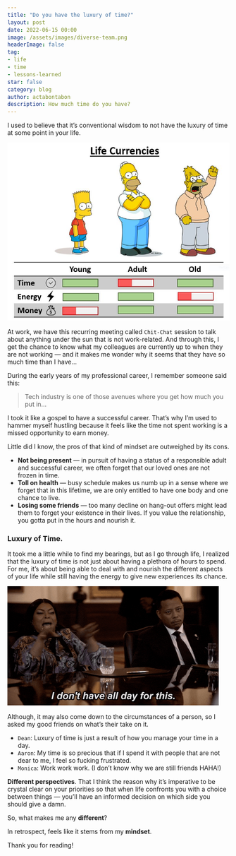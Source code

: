 ```yaml
---
title: "Do you have the luxury of time?"
layout: post
date: 2022-06-15 00:00
image: /assets/images/diverse-team.png
headerImage: false
tag:
- life
- time
- lessons-learned
star: false
category: blog
author: actabontabon
description: How much time do you have?
---
```


I used to believe that it’s conventional wisdom to not have the luxury of time at some point in your
life.

![Markdowm Image][0]

At work, we have this recurring meeting called `Chit-Chat` session to talk about anything under the
sun that is not work-related. And through this, I get the chance to know what my colleagues are 
currently up to when they are not working — and it makes me wonder why it seems that they have so 
much time than I have…

<div class="breaker"></div>

During the early years of my professional career, I remember someone said this:

>Tech industry is one of those avenues where you get how much you put in…

I took it like a gospel to have a successful career. That’s why I’m used to hammer myself hustling 
because it feels like the time not spent working is a missed opportunity to earn money.

Little did I know, the pros of that kind of mindset are outweighed by its cons.

- **Not being present** — in pursuit of having a status of a responsible adult and successful 
  career, we often forget that our loved ones are not frozen in time.
- **Toll on health** — busy schedule makes us numb up in a sense where we forget that in this 
  lifetime, we are only entitled to have one body and one chance to live.
- **Losing some friends** — too many decline on hang-out offers might lead them to forget your 
  existence in their lives. If you value the relationship, you gotta put in the hours and nourish it.

<div class="breaker"></div>

### Luxury of Time.

It took me a little while to find my bearings, but as I go through life, I realized that the luxury
of time is not just about having a plethora of hours to spend. For me, it’s about being able to
deal with and nourish the different aspects of your life while still having the energy to give new
experiences its chance.

![Markdowm Image][1]

Although, it may also come down to the circumstances of a person, so I asked my good friends on 
what’s their take on it.

- `Dean`: Luxury of time is just a result of how you manage your time in a day.
- `Aaron`: My time is so precious that if I spend it with people that are not dear to me, I feel so fucking frustrated.
- `Monica`: Work work work. (I don’t know why we are still friends HAHA!)

**Different perspectives**. That I think the reason why it’s imperative to be crystal clear on your 
priorities so that when life confronts you with a choice between things — you’ll have an informed 
decision on which side you should give a damn.

<div class="breaker"></div>

So, what makes me any **different**?

In retrospect, feels like it stems from my **mindset**.


Thank you for reading!


[0]: /assets/images/life-currencies.jpg
[1]: /assets/images/no-time-for-bs.gif
